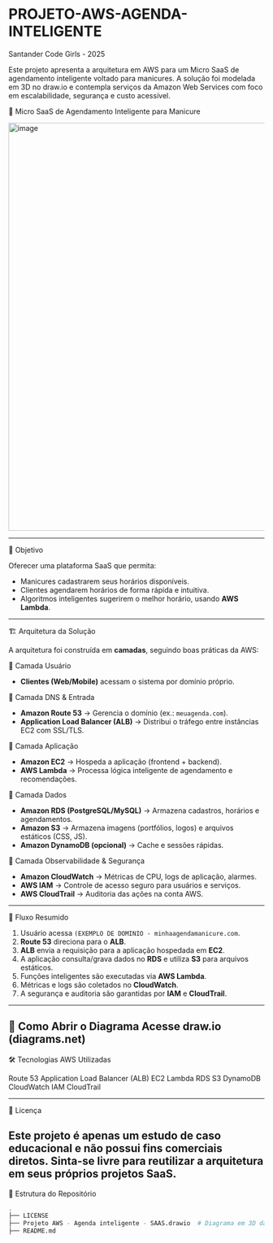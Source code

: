 # PROJETO-AWS-AGENDA-INTELIGENTE
Santander Code Girls - 2025

Este projeto apresenta a arquitetura em AWS para um Micro SaaS de agendamento inteligente voltado para manicures.   A solução foi modelada em 3D no draw.io e contempla serviços da Amazon Web Services com foco em escalabilidade, segurança e custo acessível.

💅 Micro SaaS de Agendamento Inteligente para Manicure

<img width="1446" height="803" alt="image" src="https://github.com/user-attachments/assets/039418fd-5fcd-430e-abff-1af7bda135a4" />

---

🎯 Objetivo

Oferecer uma plataforma SaaS que permita:
- Manicures cadastrarem seus horários disponíveis.  
- Clientes agendarem horários de forma rápida e intuitiva.  
- Algoritmos inteligentes sugerirem o melhor horário, usando **AWS Lambda**.  

---

🏗️ Arquitetura da Solução

A arquitetura foi construída em **camadas**, seguindo boas práticas da AWS:

🔹 Camada Usuário
- **Clientes (Web/Mobile)** acessam o sistema por domínio próprio.

🔹 Camada DNS & Entrada
- **Amazon Route 53** → Gerencia o domínio (ex.: `meuagenda.com`).  
- **Application Load Balancer (ALB)** → Distribui o tráfego entre instâncias EC2 com SSL/TLS.

🔹 Camada Aplicação
- **Amazon EC2** → Hospeda a aplicação (frontend + backend).  
- **AWS Lambda** → Processa lógica inteligente de agendamento e recomendações.

🔹 Camada Dados
- **Amazon RDS (PostgreSQL/MySQL)** → Armazena cadastros, horários e agendamentos.  
- **Amazon S3** → Armazena imagens (portfólios, logos) e arquivos estáticos (CSS, JS).  
- **Amazon DynamoDB (opcional)** → Cache e sessões rápidas.

🔹 Camada Observabilidade & Segurança
- **Amazon CloudWatch** → Métricas de CPU, logs de aplicação, alarmes.  
- **AWS IAM** → Controle de acesso seguro para usuários e serviços.  
- **AWS CloudTrail** → Auditoria das ações na conta AWS.

---

🔄 Fluxo Resumido

1. Usuário acessa `(EXEMPLO DE DOMINIO - minhaagendamanicure.com`.  
2. **Route 53** direciona para o **ALB**.  
3. **ALB** envia a requisição para a aplicação hospedada em **EC2**.  
4. A aplicação consulta/grava dados no **RDS** e utiliza **S3** para arquivos estáticos.  
5. Funções inteligentes são executadas via **AWS Lambda**.  
6. Métricas e logs são coletados no **CloudWatch**.  
7. A segurança e auditoria são garantidas por **IAM** e **CloudTrail**.

--- 
📖 Como Abrir o Diagrama
Acesse draw.io (diagrams.net)
--- 
🛠️ Tecnologias AWS Utilizadas

Route 53
Application Load Balancer (ALB)
EC2
Lambda
RDS
S3
DynamoDB
CloudWatch
IAM
CloudTrail

--- 
📌 Licença

Este projeto é apenas um estudo de caso educacional e não possui fins comerciais diretos.
Sinta-se livre para reutilizar a arquitetura em seus próprios projetos SaaS.
--- 
📂 Estrutura do Repositório

```bash
.
├── LICENSE
├── Projeto AWS - Agenda inteligente - SAAS.drawio  # Diagrama em 3D da arquitetura
├── README.md 


